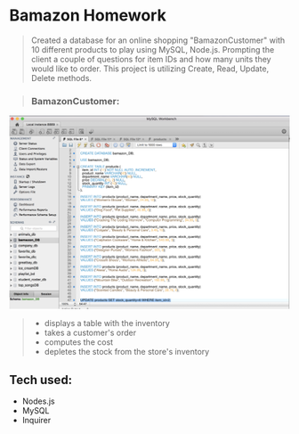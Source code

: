 Bamazon Homework
=============

>  Created a database for an online shopping "BamazonCustomer" with 10 different products to play using MySQL, Node.js. Prompting the client a couple of questions for item IDs and how many units they would like to order. This project is utilizing Create, Read, Update, Delete methods.

> ### BamazonCustomer:

![mySQL image](/Database.png)
> * displays a table with the inventory
> * takes a customer's order
> * computes the cost
> * depletes the stock from the store's inventory




Tech used:
---------- 
* Nodes.js
* MySQL
* Inquirer

